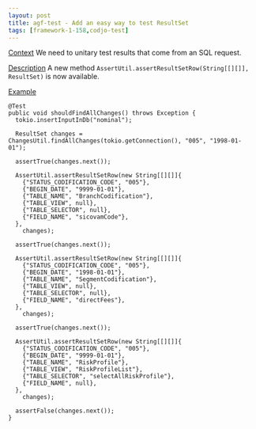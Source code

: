 ```yaml
---
layout: post
title: agf-test - Add an easy way to test ResultSet
tags: [framework-1-158,codjo-test]
---
```

<u>Context</u>
We need to unitary test results that come from an SQL request.

<u>Description</u>
A new method ```AssertUtil.assertResultSetRow(String[[][]], ResultSet)``` is now available.

<u>Example</u>
```
@Test
public void shouldFindAllChanges() throws Exception {
  tokio.insertInputInDb("nominal");

  ResultSet changes = ChangesUtil.findAllChanges(tokio.getConnection(), "005", "1998-01-01");

  assertTrue(changes.next());

  AssertUtil.assertResultSetRow(new String[[][]]{
    {"STATUS_CODIFICATION_CODE", "005"},
    {"BEGIN_DATE", "9999-01-01"},
    {"TABLE_NAME", "BranchCodification"},
    {"TABLE_VIEW", null},
    {"TABLE_SELECTOR", null},
    {"FIELD_NAME", "sicovamCode"},
  },
    changes);

  assertTrue(changes.next());

  AssertUtil.assertResultSetRow(new String[[][]]{
    {"STATUS_CODIFICATION_CODE", "005"},
    {"BEGIN_DATE", "1998-01-01"},
    {"TABLE_NAME", "SegmentCodification"},
    {"TABLE_VIEW", null},
    {"TABLE_SELECTOR", null},
    {"FIELD_NAME", "directFees"},
  },
    changes);

  assertTrue(changes.next());

  AssertUtil.assertResultSetRow(new String[[][]]{
    {"STATUS_CODIFICATION_CODE", "005"},
    {"BEGIN_DATE", "9999-01-01"},
    {"TABLE_NAME", "RiskProfile"},
    {"TABLE_VIEW", "RiskProfileList"},
    {"TABLE_SELECTOR", "selectAllRiskProfile"},
    {"FIELD_NAME", null},
  },
    changes);

  assertFalse(changes.next());
}

```
